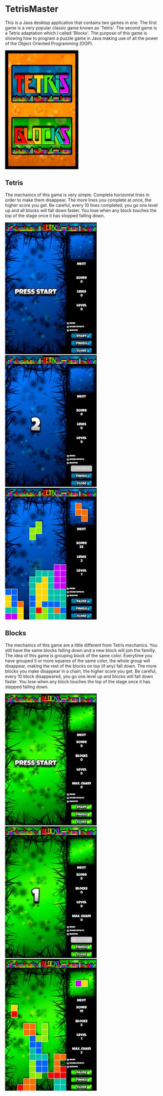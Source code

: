 # TetrisMaster
This is a Java desktop application that contains two games in one. The first game is a very popular classic game known as 'Tetris'. The second game is a Tetris adaptation which I called 'Blocks'. The purpose of this game is showing how to program a puzzle game in Java making use of all the power of the Object Oriented Programming (OOP).

![alt text](src/main/res/screenshots/main-menu.png)

## Tetris
The mechanics of this game is very simple. Complete horizontal lines in order to make them disappear. The more lines you complete at once, the higher score you get. Be careful, every 10 lines completed, you go one level up and all blocks will fall down faster. You lose when any block touches the top of the stage once it has stopped falling down.

![alt text](src/main/res/screenshots/tetris-press-start.png)
![alt text](src/main/res/screenshots/tetris-count-down-two.png)
![alt text](src/main/res/screenshots/tetris-gameplay.png)

## Blocks
The mechanics of this game are a little different from Tetris mechanics. You still have the same blocks falling down and a new block will join the familly. The idea of this game is grouping block of the same color. Everytime you have grouped 5 or more squares of the same color, the whole group will disappear, making the rest of the blocks on top (if any) fall down. The more blocks you make disappear in a chain, the higher score you get. Be careful, every 10 block disappeared, you go one level up and blocks will fall down faster. You lose when any block touches the top of the stage once it has stopped falling down.

![alt text](src/main/res/screenshots/blocks-press-start.png)
![alt text](src/main/res/screenshots/blocks-count-down-one.png)
![alt text](src/main/res/screenshots/blocks-gameplay.png)